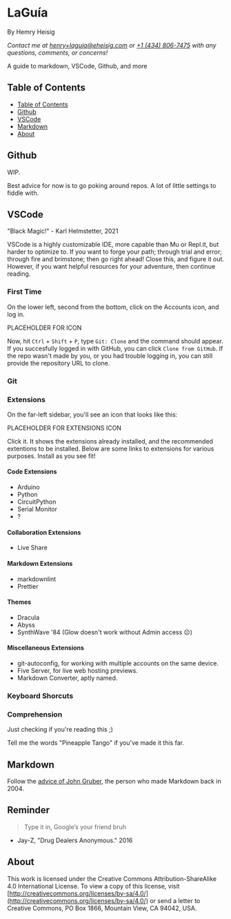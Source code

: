 # LaGuía

By Hemry Heisig

_Contact me at [henry+laguia@eheisig.com](mailto:henry+laguia@eheisig.com) or [+1 (434) 806-7475](tel:14348067475) with any questions, comments, or concerns!_

A guide to markdown, VSCode, Github, and more

## Table of Contents

- [Table of Contents](#TableofContents)
- [Github](#Github)
- [VSCode](#VSCode)
- [Markdown](#Markdown)
- [About](#About)

## Github

WIP.

Best advice for now is to go poking around repos. A lot of little settings to fiddle with.

## VSCode

"Black Magic!" - Karl Helmstetter, 2021

VSCode is a highly customizable IDE, more capable than Mu or Repl.it, but harder to optimize to. If you want to forge your path; through trial and error; through fire and brimstone; then go right ahead! Close this, and figure it out. However, if you want helpful resources for your adventure, then continue reading.

### First Time

On the lower left, second from the bottom, click on the Accounts icon, and log in.

PLACEHOLDER FOR ICON

Now, hit `Ctrl` + `Shift` + `P`, type `Git: Clone` and the command should appear. If you succesfully logged in with GitHub, you can click `Clone from GitHub`. If the repo wasn't made by you, or you had trouble logging in, you can still provide the repository URL to clone.

### Git

### Extensions

On the far-left sidebar, you'll see an icon that looks like this:

PLACEHOLDER FOR EXTENSIONS ICON

Click it. It shows the extensions already installed, and the recommended extentions to be installed. Below are some links to extensions for various purposes. Install as you see fit!

#### Code Extensions

- Arduino
- Python
- CircuitPython
- Serial Monitor
- ?

#### Collaboration Extensions

- Live Share

#### Markdown Extensions

- markdownlint
- Prettier

#### Themes

- Dracula
- Abyss
- SynthWave '84 (Glow doesn't work without Admin access ☹)

#### Miscellaneous Extensions

- git-autoconfig, for working with multiple accounts on the same device.
- Five Server, for live web hosting previews.
- Markdown Converter, aptly named.

### Keyboard Shorcuts

### Comprehension

Just checking if you're reading this ;)

Tell me the words "Pineapple Tango" if you've made it this far.

## Markdown

Follow the [advice of John Gruber](https://daringfireball.net/projects/markdown/basics), the person who made Markdown back in 2004.

## Reminder

> Type it in, Google’s your friend bruh

- Jay-Z, "Drug Dealers Anonymous." 2016

## About

This work is licensed under the Creative Commons Attribution-ShareAlike 4.0 International License. To view a copy of this license, visit [http://creativecommons.org/licenses/by-sa/4.0/](http://creativecommons.org/licenses/by-sa/4.0/) or send a letter to Creative Commons, PO Box 1866, Mountain View, CA 94042, USA.
